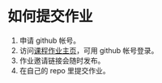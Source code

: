 # 如何提交作业

1. 申请 github 帐号。
2. 访问[课程作业主页](https://classroom.github.com/classrooms/9494001-os-uestc-2016)，可用 github 帐号登录。
3. 作业邀请链接会随时发布。
4. 在自己的 repo 里提交作业。
